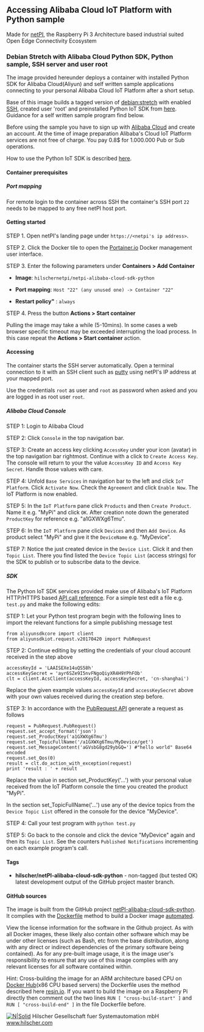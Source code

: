 ## Accessing  Alibaba Cloud IoT Platform with Python sample

Made for [netPI](https://www.netiot.com/netpi/), the Raspberry Pi 3 Architecture based industrial suited Open Edge Connectivity Ecosystem

### Debian Stretch with Alibaba Cloud Python SDK, Python sample, SSH server and user root

The image provided hereunder deploys a container with installed Python SDK for Alibaba Cloud(Aliyun) and self written sample applications connecting to your personal Alibaba Cloud IoT Platform after a short setup.

Base of this image builds a tagged version of [debian:stretch](https://hub.docker.com/r/resin/armv7hf-debian/tags/) with enabled [SSH](https://en.wikipedia.org/wiki/Secure_Shell), created user 'root' and preinstalled Python IoT SDK from [here](https://github.com/aliyun/aliyun-openapi-python-sdk/tree/master/aliyun-python-sdk-iot). Guidance for a self written sample program find below. 

Before using the sample you have to sign up with [Alibaba Cloud](https://myaccount.alibabacloud.com) and create an account. At the time of image preparation Alibaba's Cloud IoT Platform services are not free of charge. You pay 0.8$ for 1.000.000 Pub or Sub operations.

How to use the Python IoT SDK is described [here](https://www.alibabacloud.com/help/doc-detail/42700.htm).

#### Container prerequisites

##### Port mapping

For remote login to the container across SSH the container's SSH port `22` needs to be mapped to any free netPI host port.

#### Getting started

STEP 1. Open netPI's landing page under `https://<netpi's ip address>`.

STEP 2. Click the Docker tile to open the [Portainer.io](http://portainer.io/) Docker management user interface.

STEP 3. Enter the following parameters under **Containers > Add Container**

* **Image**: `hilschernetpi/netpi-alibaba-cloud-sdk-python`

* **Port mapping**: `Host "22" (any unused one) -> Container "22"` 

* **Restart policy"** : `always`

STEP 4. Press the button **Actions > Start container**

Pulling the image may take a while (5-10mins). In some cases a web browser specific timeout may be exceeded interrupting the load process. In this case repeat the **Actions > Start container** action.

#### Accessing

The container starts the SSH server automatically. Open a terminal connection to it with an SSH client such as [putty](http://www.putty.org/) using netPI's IP address at your mapped port.

Use the credentials `root` as user and `root` as password when asked and you are logged in as root user `root`.

##### Alibaba Cloud Console

STEP 1: Login to Alibaba Cloud

STEP 2: Click `Console` in the top navigation bar.

STEP 3: Create an access key clicking `AccessKey` under your icon (avatar) in the top navigation bar rightmost. Continue with a click to `Create Access Key`. The console will return to your the value `AccessKey ID` and `Access Key Secret`. Handle those values with care.

STEP 4: Unfold `Base Services` in navigation bar to the left and click `IoT Platform`. Click `Activate Now`. Check the `Agreement` and click `Enable Now`. The IoT Platform is now enabled.

STEP 5: In the `IoT Platform` pane click `Products` and then `Create Product`. Name it e.g. "MyPi" and click `OK`. After creation note down the generated `ProductKey` for reference e.g. "a1GXWXg6Tmu".

STEP 6: In the `IoT Platform` pane click `Devices` and then `Add Device`. As product select "MyPi" and give it the `DeviceName` e.g. "MyDevice".

STEP 7: Notice the just created device in the `Device List`. Click it and then `Topic List`. There you find listed the `Device Topic List` (access strings) for the SDK to publish or to subscribe data to the device.

##### SDK 

The Python IoT SDK services provided make use of Alibaba's IoT Platform HTTP/HTTPS based [API call reference](https://www.alibabacloud.com/help/doc-detail/30559.htm). For a simple test edit a file e.g. `test.py` and make the following edits:

STEP 1: Let your Python test program begin with the following lines to import the relevant functions for a simple publishing message test

```
from aliyunsdkcore import client
from aliyunsdkiot.request.v20170420 import PubRequest
```


STEP 2: Continue editing by setting the credentials of your cloud account received in the step above

```
accessKeyId = 'LAAISEXe14uQS58h'
accessKeySecret = 'ayr6SZe9I5nvFNgoQiyXR4H9YPhFOb'
clt = client.AcsClient(accessKeyId, accessKeySecret, 'cn-shanghai')
```


Replace the given example values `accessKeyId` and `accessKeySecret` above with your own values received during the creation step before.

STEP 3: In accordance with the [PubRequest API](https://www.alibabacloud.com/help/doc-detail/69793.htm) generate a request as follows 

```
request = PubRequest.PubRequest()
request.set_accept_format('json')
request.set_ProductKey('a1GXWXg6Tmu')
request.set_TopicFullName('/a1GXWXg6Tmu/MyDevice/get')
request.set_MessageContent('aGVsbG8gd29ybGQ=') #"hello world" Base64 encoded
request.set_Qos(0)
result = clt.do_action_with_exception(request)
print 'result : ' + result
```


Replace the value in section set_ProductKey('...') with your personal value received from the IoT Platform console the time you created the product "MyPi".

In the section set_TopicFullName('...') use any of the device topics from the `Device Topic List` offered in the console for the device "MyDevice".

STEP 4: Call your test program with `python test.py`

STEP 5: Go back to the console and click the device "MyDevice" again and then its `Topic List`. See the counters `Published Notifications` incrementing on each example program's call.

#### Tags

* **hilscher/netPI-alibaba-cloud-sdk-python** - non-tagged (but tested OK) latest development output of the GitHub project master branch.

#### GitHub sources

The image is built from the GitHub project [netPI-alibaba-cloud-sdk-python](https://github.com/Hilscher/netPI-alibaba-cloud-sdk-python). It complies with the [Dockerfile](https://docs.docker.com/engine/reference/builder/) method to build a Docker image [automated](https://docs.docker.com/docker-hub/builds/).

View the license information for the software in the Github project. As with all Docker images, these likely also contain other software which may be under other licenses (such as Bash, etc from the base distribution, along with any direct or indirect dependencies of the primary software being contained). As for any pre-built image usage, it is the image user's responsibility to ensure that any use of this image complies with any relevant licenses for all software contained within.

Hint: Cross-building the image for an ARM architecture based CPU on [Docker Hub](https://hub.docker.com/)(x86 CPU based servers) the Dockerfile uses the method described here [resin.io](https://resin.io/blog/building-arm-containers-on-any-x86-machine-even-dockerhub/). If you want to build the image on a Raspberry Pi directly then comment out the two lines `RUN [ "cross-build-start" ]` and `RUN [ "cross-build-end" ]` in the file Dockerfile before.

[![N|Solid](http://www.hilscher.com/fileadmin/templates/doctima_2013/resources/Images/logo_hilscher.png)](http://www.hilscher.com)  Hilscher Gesellschaft fuer Systemautomation mbH  www.hilscher.com

